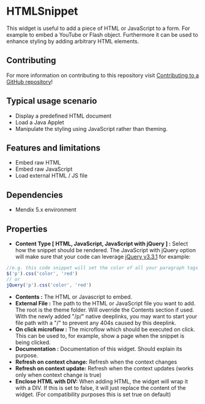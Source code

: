 # HTMLSnippet

This widget is useful to add a piece of HTML or JavaScript to a form. For example to embed a YouTube or Flash object. Furthermore it can be used to enhance styling by adding arbitrary HTML elements.

## Contributing

For more information on contributing to this repository visit [Contributing to a GitHub repository](https://docs.mendix.com/howto/collaboration-requirements-management/contribute-to-a-github-repository)!

## Typical usage scenario

- Display a predefined HTML document
- Load a Java Applet
- Manipulate the styling using JavaScript rather than theming.

## Features and limitations

- Embed raw HTML
- Embed raw JavaScript
- Load external HTML / JS file

## Dependencies

- Mendix 5.x environment

## Properties

- **Content Type [ HTML, JavaScript, JavaScript with jQuery ] :**
  Select how the snippet should be rendered. The JavaScript with jQuery option will make sure that your code can leverage [jQuery v3.3.1](https://blog.jquery.com/2018/01/20/jquery-3-3-1-fixed-dependencies-in-release-tag/) for example:

```js
//e.g. this code snippet will set the color of all your paragraph tags on the page to red.
$('p').css('color', 'red')
// or
jQuery('p').css('color', 'red')
```

- **Contents :**
  The HTML or Javascript to embed.
- **External File :**
  The path to the HTML or JavaScript file you want to add. The root is the theme folder. Will override the Contents section if used. With the newly added "/p/" native deeplinks, you may want to start your file path with a "/" to prevent any 404s caused by this deeplink. 
- **On click microflow :**
  The microflow which should be executed on click. This can be used to, for example, show a page when the snippet is being clicked.
- **Documentation :**
  Documentation of this widget. Should explain its purpose.
- **Refresh on context change:**
  Refresh when the context changes
- **Refresh on context update:**
  Refresh when the context updates (works only when context change is true)
- **Enclose HTML with DIV:**
  When adding HTML, the widget will wrap it with a DIV. If this is set to false, it will just replace the content of the widget. (For compatibility purposes this is set true on default)
